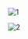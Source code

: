 ![1](https://file%2B.vscode-resource.vscode-cdn.net/var/folders/4q/1m012dp12171snbzxvvcncdr0000gn/T/TemporaryItems/NSIRD_screencaptureui_vjlaQC/Screen%20Shot%202022-07-06%20at%2010.03.39%20AM.png?version%3D1657127024685)

![2](https://file%2B.vscode-resource.vscode-cdn.net/var/folders/4q/1m012dp12171snbzxvvcncdr0000gn/T/TemporaryItems/NSIRD_screencaptureui_FHhK0o/Screen%20Shot%202022-07-06%20at%2010.04.44%20AM.png?version%3D1657127100962)